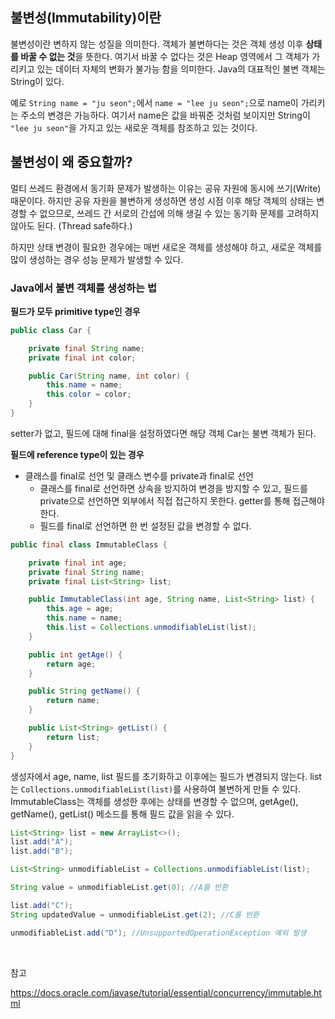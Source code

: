 ## 불변성(Immutability)이란

불변성이란 변하지 않는 성질을 의미한다. 객체가 불변하다는 것은 객체 생성 이후 **상태를 바꿀 수 없는 것**을 뜻한다. 여기서 바꿀 수 없다는 것은 Heap 영역에서 그 객체가 가리키고 있는 데이터 자체의 변화가 불가능 함을 의미한다. Java의 대표적인 불변 객체는 String이 있다.

예로 `String name = "ju seon";`에서 `name = "lee ju seon";`으로 name이 가리키는 주소의 변경은 가능하다. 여기서 name은 값을 바꿔준 것처럼 보이지만 String이 `"lee ju seon"`을 가지고 있는 새로운 객체를 참조하고 있는 것이다.

## 불변성이 왜 중요할까?

멀티 쓰레드 환경에서 동기화 문제가 발생하는 이유는 공유 자원에 동시에 쓰기(Write) 때문이다. 하지만 공유 자원을 불변하게 생성하면 생성 시점 이후 해당 객체의 상태는 변경할 수 없으므로, 쓰레드 간 서로의 간섭에 의해 생길 수 있는 동기화 문제를 고려하지 않아도 된다. (Thread safe하다.)

하지만 상태 변경이 필요한 경우에는 매번 새로운 객체를 생성해야 하고, 새로운 객체를 많이 생성하는 경우 성능 문제가 발생할 수 있다.

### Java에서 불변 객체를 생성하는 법

**필드가 모두 primitive type인 경우**

```java
public class Car {

    private final String name;
    private final int color;

    public Car(String name, int color) {
        this.name = name;
        this.color = color;
    }
}
```

setter가 없고, 필드에 대해 final을 설정하였다면 해당 객체 Car는 불변 객체가 된다.

**필드에 reference type이 있는 경우**

- 클래스를 final로 선언 및 클래스 변수를 private과 final로 선언
  - 클래스를 final로 선언하면 상속을 방지하여 변경을 방지할 수 있고, 필드를 private으로 선언하면 외부에서 직접 접근하지 못한다. getter를 통해 접근해야 한다.
  - 필드를 final로 선언하면 한 번 설정된 값을 변경할 수 없다.
    
```java
public final class ImmutableClass {

    private final int age;
    private final String name;
    private final List<String> list;

    public ImmutableClass(int age, String name, List<String> list) {
        this.age = age;
        this.name = name;
        this.list = Collections.unmodifiableList(list); 
    }

    public int getAge() {
        return age;
    }

    public String getName() {
        return name;
    }

    public List<String> getList() {
        return list;
    }
}
```

생성자에서 age, name, list 필드를 초기화하고 이후에는 필드가 변경되지 않는다. list는 `Collections.unmodifiableList(list)`를 사용하여 불변하게 만들 수 있다. ImmutableClass는 객체를 생성한 후에는 상태를 변경할 수 없으며, getAge(), getName(), getList() 메소드를 통해 필드 값을 읽을 수 있다.

```java
List<String> list = new ArrayList<>();
list.add("A");
list.add("B");

List<String> unmodifiableList = Collections.unmodifiableList(list);

String value = unmodifiableList.get(0); //A를 반환

list.add("C");
String updatedValue = unmodifiableList.get(2); //C를 반환

unmodifiableList.add("D"); //UnsupportedOperationException 예외 발생
```
<br>

참고

https://docs.oracle.com/javase/tutorial/essential/concurrency/immutable.html
